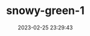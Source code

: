 ---
date: 2023-02-25 23:29:43
imageOriginalPath: photographs/snowy-green-1-image-3deedded
imagePreviewPath: photographs/snowy-green-1-preview-3f732b51
photoCamera: Minolta SR-T Super
photoColor: colored
photoDate: 2017-01
photoFilm: Fujifilm 200
photoLens: ''
photoLocation: Istanbul, Turkiye
photoSource: analog
photoType: nature
title: snowy-green-1
translationKey: null
---